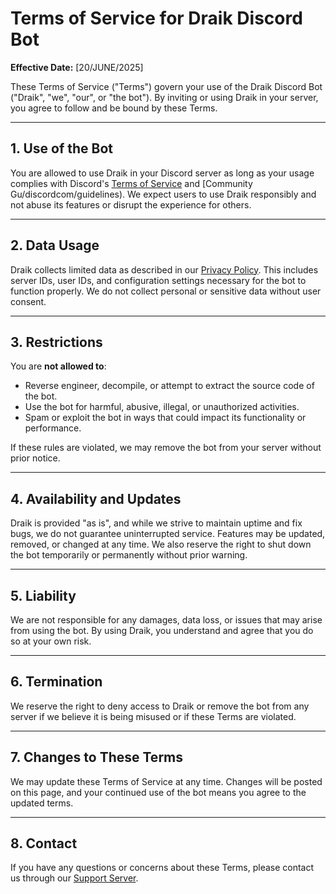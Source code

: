 # Terms of Service for Draik Discord Bot

**Effective Date:** [20/JUNE/2025]

These Terms of Service ("Terms") govern your use of the Draik Discord Bot ("Draik", "we", "our", or "the bot"). By inviting or using Draik in your server, you agree to follow and be bound by these Terms.

---

## 1. Use of the Bot

You are allowed to use Draik in your Discord server as long as your usage complies with Discord's [Terms of Service](https://discord.com/terms) and [Community Gu/discordcom/guidelines). We expect users to use Draik responsibly and not abuse its features or disrupt the experience for others.

---

## 2. Data Usage

Draik collects limited data as described in our [Privacy Policy](https://github.com/drakenplayz1/draik-legal/blob/main/PRIVACY.md). This includes server IDs, user IDs, and configuration settings necessary for the bot to function properly. We do not collect personal or sensitive data without user consent.

---

## 3. Restrictions

You are **not allowed to**:
- Reverse engineer, decompile, or attempt to extract the source code of the bot.
- Use the bot for harmful, abusive, illegal, or unauthorized activities.
- Spam or exploit the bot in ways that could impact its functionality or performance.

If these rules are violated, we may remove the bot from your server without prior notice.

---

## 4. Availability and Updates

Draik is provided "as is", and while we strive to maintain uptime and fix bugs, we do not guarantee uninterrupted service. Features may be updated, removed, or changed at any time. We also reserve the right to shut down the bot temporarily or permanently without prior warning.

---

## 5. Liability

We are not responsible for any damages, data loss, or issues that may arise from using the bot. By using Draik, you understand and agree that you do so at your own risk.

---

## 6. Termination

We reserve the right to deny access to Draik or remove the bot from any server if we believe it is being misused or if these Terms are violated.

---

## 7. Changes to These Terms

We may update these Terms of Service at any time. Changes will be posted on this page, and your continued use of the bot means you agree to the updated terms.

---

## 8. Contact

If you have any questions or concerns about these Terms, please contact us through our [Support Server](https://discord.gg/bGaGFbMqAV).

